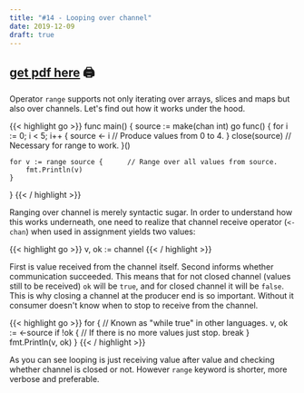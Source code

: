 ```yaml
---
title: "#14 - Looping over channel"
date: 2019-12-09
draft: true
---
```


## [get pdf here](/gott/episode15.pdf) 🖨

Operator `range` supports not only iterating over arrays, slices and maps but also over channels. Let's find out how it works under the hood.

{{< highlight go >}}
func main() {
    source := make(chan int)
    go func() {
        for i := 0; i < 5; i++ {
            source <- i         // Produce values from 0 to 4.
        }
        close(source)             // Necessary for range to work.
    }()

    for v := range source {      // Range over all values from source.
        fmt.Println(v)
    }
}
{{< / highlight >}}

Ranging over channel is merely syntactic sugar. In order to understand how this works underneath, one need to realize that channel receive operator (`<-chan`) when used in assignment yields two values:

{{< highlight go >}}
v, ok := channel
{{< / highlight >}}

First is value received from the channel itself. Second informs whether communication succeeded. This means that for not closed channel (values still to be received) `ok` will be `true`, and for closed channel it will be `false`. This is why closing a channel at the producer end is so important. Without it consumer doesn't know when to stop to receive from the channel.

{{< highlight go >}}
for {                            // Known as "while true" in other languages.
    v, ok := <-source 
    if !ok {                     // If there is no more values just stop.
        break
    }
    fmt.Println(v, ok)
}
{{< / highlight >}}

As you can see looping is just receiving value after value and checking whether channel is closed or not. However `range` keyword is shorter, more verbose and preferable.